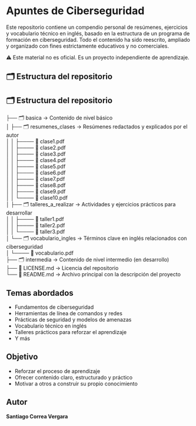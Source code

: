 # Apuntes de Ciberseguridad

Este repositorio contiene un compendio personal de resúmenes, ejercicios y vocabulario técnico en inglés, basado en la estructura de un programa de formación en ciberseguridad. Todo el contenido ha sido reescrito, ampliado y organizado con fines estrictamente educativos y no comerciales.

⚠️ Este material no es oficial. Es un proyecto independiente de aprendizaje.

## 🗂 Estructura del repositorio

## 🗂 Estructura del repositorio

├── 🗂 basica                       → Contenido de nivel básico  
│   ├── 🗂 resumenes_clases         → Resúmenes redactados y explicados por el autor  
│   │   ├──── 📄 clase1.pdf  
│   │   ├──── 📄 clase2.pdf  
│   │   ├──── 📄 clase3.pdf  
│   │   ├──── 📄 clase4.pdf  
│   │   ├──── 📄 clase5.pdf  
│   │   ├──── 📄 clase6.pdf  
│   │   ├──── 📄 clase7.pdf  
│   │   ├──── 📄 clase8.pdf  
│   │   ├──── 📄 clase9.pdf  
│   │   └──── 📄 clase10.pdf  
│   ├── 🗂 talleres_a_realizar     → Actividades y ejercicios prácticos para desarrollar  
│   │   ├──── 📄 taller1.pdf  
│   │   ├──── 📄 taller2.pdf  
│   │   └──── 📄 taller3.pdf  
│   └── 🗂 vocabulario_ingles      → Términos clave en inglés relacionados con ciberseguridad  
│       └──── 📄 vocabulario.pdf  
├── 🗂 intermedia                  → Contenido de nivel intermedio (en desarrollo)  
├── 📘 LICENSE.md                 → Licencia del repositorio  
└── 📘 README.md                  → Archivo principal con la descripción del proyecto




## Temas abordados

- Fundamentos de ciberseguridad  
- Herramientas de línea de comandos y redes  
- Prácticas de seguridad y modelos de amenazas  
- Vocabulario técnico en inglés  
- Talleres prácticos para reforzar el aprendizaje
- Y más

## Objetivo

- Reforzar el proceso de aprendizaje  
- Ofrecer contenido claro, estructurado y práctico  
- Motivar a otros a construir su propio conocimiento

## Autor

**Santiago Correa Vergara**  
